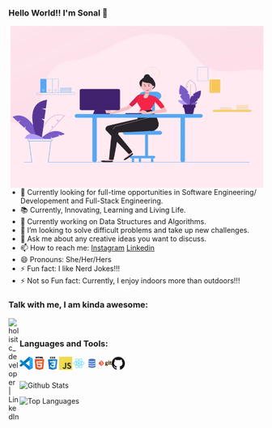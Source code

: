### Hello World!! I'm Sonal 👋


<img align="right" alt="GIF" src="https://github.com/ishika2741/ishika2741/blob/main/hello.gif?raw=true" width="500" height="320" />



- 🔭 Currently looking for full-time opportunities in Software Engineering/ Developement and Full-Stack Engineering.
- 📚 Currently, Innovating, Learning and Living Life.
- 🌱 Currently working on Data Structures and Algorithms.
- 👯 I’m looking to solve difficult problems and take up new challenges.
- 💬 Ask me about any creative ideas you want to discuss.
- 📫 How to reach me: [Instagram](https://www.instagram.com/_sonal_gupta/) [Linkedin](https://www.linkedin.com/in/sonalgupta276/)
- 😄 Pronouns: She/Her/Hers
- ⚡ Fun fact: I like Nerd Jokes!!!
- ⚡ Not so Fun fact: Currently, I enjoy indoors more than outdoors!!!


### Talk with me, I am kinda awesome:
[<img align="left" alt="holisitc_developer | LinkedIn" width="22px" src="https://cdn.jsdelivr.net/npm/simple-icons@v3/icons/linkedin.svg" />](https://www.linkedin.com/in/sonalgupta276/)
<br />

### Languages and Tools:

<img align="left" alt="Visual Studio Code" width="26px" src="https://raw.githubusercontent.com/github/explore/80688e429a7d4ef2fca1e82350fe8e3517d3494d/topics/visual-studio-code/visual-studio-code.png" />
<img align="left" alt="HTML5" width="26px" src="https://raw.githubusercontent.com/github/explore/80688e429a7d4ef2fca1e82350fe8e3517d3494d/topics/html/html.png" />
<img align="left" alt="CSS3" width="26px" src="https://raw.githubusercontent.com/github/explore/80688e429a7d4ef2fca1e82350fe8e3517d3494d/topics/css/css.png" />
<img align="left" alt="JavaScript" width="26px" src="https://raw.githubusercontent.com/github/explore/80688e429a7d4ef2fca1e82350fe8e3517d3494d/topics/javascript/javascript.png" />
<img align="left" alt="React" width="26px" src="https://raw.githubusercontent.com/github/explore/80688e429a7d4ef2fca1e82350fe8e3517d3494d/topics/react/react.png" />

<img align="left" alt="SQL" width="26px" src="https://raw.githubusercontent.com/github/explore/80688e429a7d4ef2fca1e82350fe8e3517d3494d/topics/sql/sql.png" />
<img align="left" alt="Git" width="26px" src="https://raw.githubusercontent.com/github/explore/80688e429a7d4ef2fca1e82350fe8e3517d3494d/topics/git/git.png" />
<img align="left" alt="GitHub" width="26px" src="https://raw.githubusercontent.com/github/explore/78df643247d429f6cc873026c0622819ad797942/topics/github/github.png" />


<br />
<br />


![Github Stats](https://github-readme-stats.vercel.app/api?username=sonalgupta276&count_private=true&show_icons=true&theme=radical)

![Top Languages](https://github-readme-stats.vercel.app/api/top-langs/?username=sonalgupta276&show_icons=true&theme=radical)




